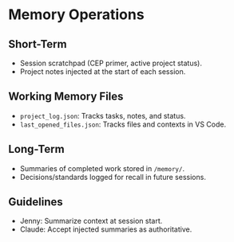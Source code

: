 # Memory Operations

## Short-Term
- Session scratchpad (CEP primer, active project status).
- Project notes injected at the start of each session.

## Working Memory Files
- `project_log.json`: Tracks tasks, notes, and status.
- `last_opened_files.json`: Tracks files and contexts in VS Code.

## Long-Term
- Summaries of completed work stored in `/memory/`.
- Decisions/standards logged for recall in future sessions.

## Guidelines
- Jenny: Summarize context at session start.
- Claude: Accept injected summaries as authoritative.
